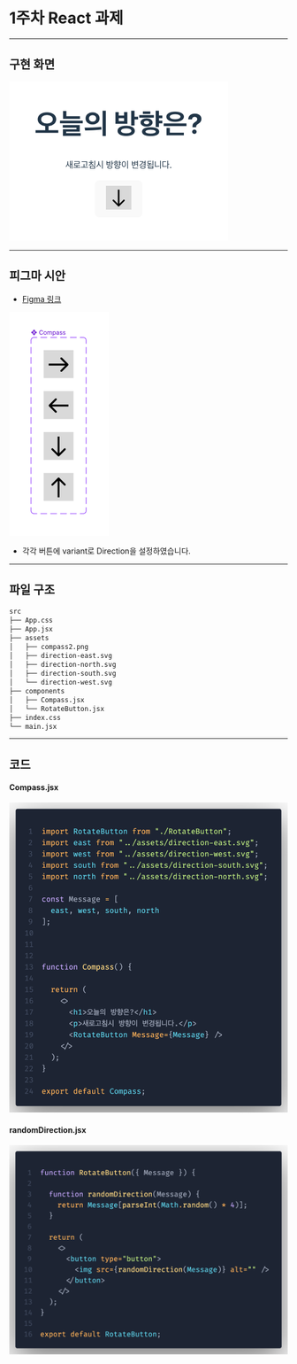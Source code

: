# 1주차 React 과제

---

## 구현 화면

![Alt text](image.png)

---

## 피그마 시안

- [Figma 링크](https://www.figma.com/file/JjL54OkneUNzru41btJpFt/Compass?type=design&node-id=0%3A1&mode=design&t=AFodwjJgPgUVXZ0Q-1)

![Alt text](image-1.png)

- 각각 버튼에 variant로 Direction을 설정하였습니다.

---

## 파일 구조

    src
    ├── App.css
    ├── App.jsx
    ├── assets
    │   ├── compass2.png
    │   ├── direction-east.svg
    │   ├── direction-north.svg
    │   ├── direction-south.svg
    │   └── direction-west.svg
    ├── components
    │   ├── Compass.jsx
    │   └── RotateButton.jsx
    ├── index.css
    └── main.jsx

---

## 코드

#### Compass.jsx

![Alt text](Compass-1.png)

#### randomDirection.jsx

![Alt text](randomDirection.png)
